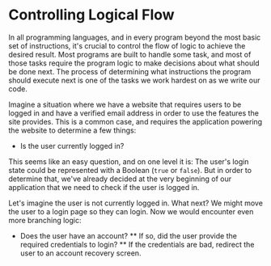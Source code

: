 # Controlling Logical Flow

In all programming languages, and in every program beyond the most basic set of instructions, it's crucial to control the flow of logic to achieve the desired result. Most programs are built to handle some task, and most of those tasks require the program logic to make decisions about what should be done next. The process of determining what instructions the program should execute next is one of the tasks we work hardest on as we write our code.

Imagine a situation where we have a website that requires users to be logged in and have a verified email address in order to use the features the site provides. This is a common case, and requires the application powering the website to determine a few things:

* Is the user currently logged in?

This seems like an easy question, and on one level it is: The user's login state could be represented with a Boolean (`true` or `false`). But in order to determine that, we've already decided at the very beginning of our application that we need to check if the user is logged in.

Let's imagine the user is not currently logged in. What next? We might move the user to a login page so they can login. Now we would encounter even more branching logic:

* Does the user have an account?
** If so, did the user provide the required credentials to login?
** If the credentials are bad, redirect the user to an account recovery screen.

